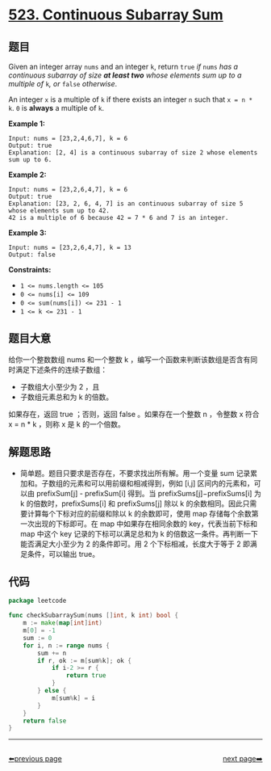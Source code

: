 # [523. Continuous Subarray Sum](https://leetcode.com/problems/continuous-subarray-sum/)


## 题目

Given an integer array `nums` and an integer `k`, return `true` *if* `nums` *has a continuous subarray of size **at least two** whose elements sum up to a multiple of* `k`*, or* `false` *otherwise*.

An integer `x` is a multiple of `k` if there exists an integer `n` such that `x = n * k`. `0` is **always** a multiple of `k`.

**Example 1:**

```
Input: nums = [23,2,4,6,7], k = 6
Output: true
Explanation: [2, 4] is a continuous subarray of size 2 whose elements sum up to 6.
```

**Example 2:**

```
Input: nums = [23,2,6,4,7], k = 6
Output: true
Explanation: [23, 2, 6, 4, 7] is an continuous subarray of size 5 whose elements sum up to 42.
42 is a multiple of 6 because 42 = 7 * 6 and 7 is an integer.
```

**Example 3:**

```
Input: nums = [23,2,6,4,7], k = 13
Output: false
```

**Constraints:**

- `1 <= nums.length <= 105`
- `0 <= nums[i] <= 109`
- `0 <= sum(nums[i]) <= 231 - 1`
- `1 <= k <= 231 - 1`

## 题目大意

给你一个整数数组 nums 和一个整数 k ，编写一个函数来判断该数组是否含有同时满足下述条件的连续子数组：

- 子数组大小至少为 2 ，且
- 子数组元素总和为 k 的倍数。

如果存在，返回 true ；否则，返回 false 。如果存在一个整数 n ，令整数 x 符合 x = n * k ，则称 x 是 k 的一个倍数。

## 解题思路

- 简单题。题目只要求是否存在，不要求找出所有解。用一个变量 sum 记录累加和。子数组的元素和可以用前缀和相减得到，例如 [i,j] 区间内的元素和，可以由 prefixSum[j] - prefixSum[i] 得到。当 prefixSums[j]−prefixSums[i] 为 k 的倍数时，prefixSums[i] 和 prefixSums[j] 除以 k 的余数相同。因此只需要计算每个下标对应的前缀和除以 k 的余数即可，使用 map 存储每个余数第一次出现的下标即可。在 map 中如果存在相同余数的 key，代表当前下标和 map 中这个 key 记录的下标可以满足总和为 k 的倍数这一条件。再判断一下能否满足大小至少为 2 的条件即可。用 2 个下标相减，长度大于等于 2 即满足条件，可以输出 true。

## 代码

```go
package leetcode

func checkSubarraySum(nums []int, k int) bool {
	m := make(map[int]int)
	m[0] = -1
	sum := 0
	for i, n := range nums {
		sum += n
		if r, ok := m[sum%k]; ok {
			if i-2 >= r {
				return true
			}
		} else {
			m[sum%k] = i
		}
	}
	return false
}
```



----------------------------------------------
<div style="display: flex;justify-content: space-between;align-items: center;">
<p><a href="https://books.halfrost.com/leetcode/ChapterFour/0500~0599/0520.Detect-Capital/">⬅️previous page</a></p>
<p><a href="https://books.halfrost.com/leetcode/ChapterFour/0500~0599/0524.Longest-Word-in-Dictionary-through-Deleting/">next page➡️</a></p>
</div>
